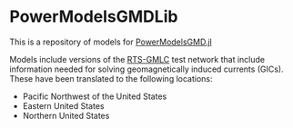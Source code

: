 # PowerModelsGMDLib

This is a repository of models for [PowerModelsGMD.jl](https://github.com/lanl-ansi/PowerModelsGMD.jl)

Models include versions of the [RTS-GMLC](https://github.com/GridMod/RTS-GMLC) test network that include information needed for solving geomagnetically induced currents (GICs). These have been translated to the following locations:

- Pacific Northwest of the United States
- Eastern United States
- Northern United States